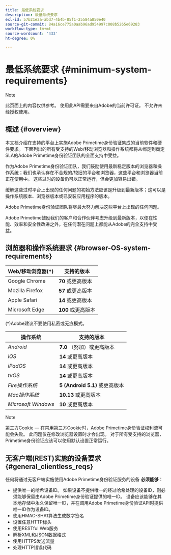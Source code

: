 ```yaml
---
title: 最低系统要求
description: 最低系统要求
exl-id: 57b21e2a-abd7-4b4b-85f1-25584a850e40
source-git-commit: 84a16ce775a0aab96ad954997c008b5265e69283
workflow-type: tm+mt
source-wordcount: '433'
ht-degree: 0%

---
```


# 最低系统要求 {#minimum-system-requirements}

>[!NOTE]
>
>此页面上的内容仅供参考。 使用此API需要来自Adobe的当前许可证。 不允许未经授权使用。


## 概述 {#overview}

本文档介绍在支持的平台上实施Adobe Primetime身份验证集成的当前软件和硬件要求。 下面列出的所有受支持的Web/移动浏览器和操作系统都将从绑定到商定SLA的Adobe Primetime身份验证团队的全面支持中受益。

作为Adobe Primetime身份验证团队，我们鼓励使用最新稳定版本的浏览器和操作系统；我们也承认存在不合规的/较旧的平台和浏览器，这些平台和浏览器当前正在使用中。 这些过时的设备仍可以正常运行，但会更加容易出错。

缓解这些过时平台上出现的任何问题的初始方法应该是升级到最新版本；这可以是操作系统版本、浏览器版本或已安装应用程序的版本。

Adobe Primetime身份验证团队将尽最大努力解决这些平台上出现的任何问题。

Adobe Primetime鼓励我们的客户和合作伙伴考虑升级到最新版本，以便在性能、效率和安全性改进之外，在任何潜在问题上都能从Adobe的完全支持中受益。


## 浏览器和操作系统要求 {#browser-OS-system-requirements}


| Web/移动浏览器(†) | 支持的版本 |
|---|---|
| Google Chrome | **70** 或更高版本 |
| Mozilla Firefox | **57** 或更高版本 |
| Apple Safari | **14** 或更高版本 |
| Microsoft Edge | **100** 或更高版本 |

(†)Adobe建议不要使用私密或无痕模式。

| 操作系统 | 支持的版本 |
|---|---|
| *Android* | **7.0** （努加）或更高版本 |
| *iOS* | **14** 或更高版本 |
| *iPadOS* | **14** 或更高版本 |
| *tvOS* | **14** 或更高版本 |
| *Fire操作系统* | **5 (Android 5.1)** 或更高版本 |
| *Mac操作系统* | **10.13** 或更高版本 |
| *Microsoft Windows* | **10** 或更高版本 |




>[!NOTE]
>
>第三方Cookie — 在禁用第三方Cookie时，Adobe Primetime身份验证权利流可能会失败。  此问题仅在修改浏览器设置时才会出现。 对于所有受支持的浏览器，Primetime身份验证应该可以使用默认设置正常运行。


## 无客户端(REST)实施的设备要求 {#general_clientless_reqs}


任何将通过无客户端实施使用Adobe Primetime身份验证服务的设备 **必须能够**：

* 提供唯一的哈希设备ID。 如果设备不提供唯一的经过哈希处理的设备ID，则必须能够保留由Adobe Primetime身份验证提供的唯一ID。 设备应该能够在其本地存储中永久保留唯一ID，并在调用Adobe Primetime身份验证API时提供唯一ID作为设备ID。
* 使用HMAC-SHA1算法生成数字签名
* 设置任意HTTP标头
* 使用RESTful Web服务
* 解析XML和JSON数据格式
* 使用HTTPS发送流量
* 处理HTTP错误代码
